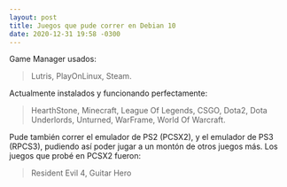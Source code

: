 ```yaml
---
layout: post
title: Juegos que pude correr en Debian 10
date: 2020-12-31 19:58 -0300
---
```

Game Manager usados:
> Lutris, PlayOnLinux, Steam.

Actualmente instalados y funcionando perfectamente: 
> HearthStone, Minecraft, League Of Legends, CSGO, Dota2, Dota Underlords, Unturned, WarFrame, World Of Warcraft.

Pude también correr el emulador de PS2 (PCSX2), y el emulador de PS3 (RPCS3), pudiendo así poder jugar a un montón de otros juegos más.
Los juegos que probé en PCSX2 fueron:
> Resident Evil 4, Guitar Hero
